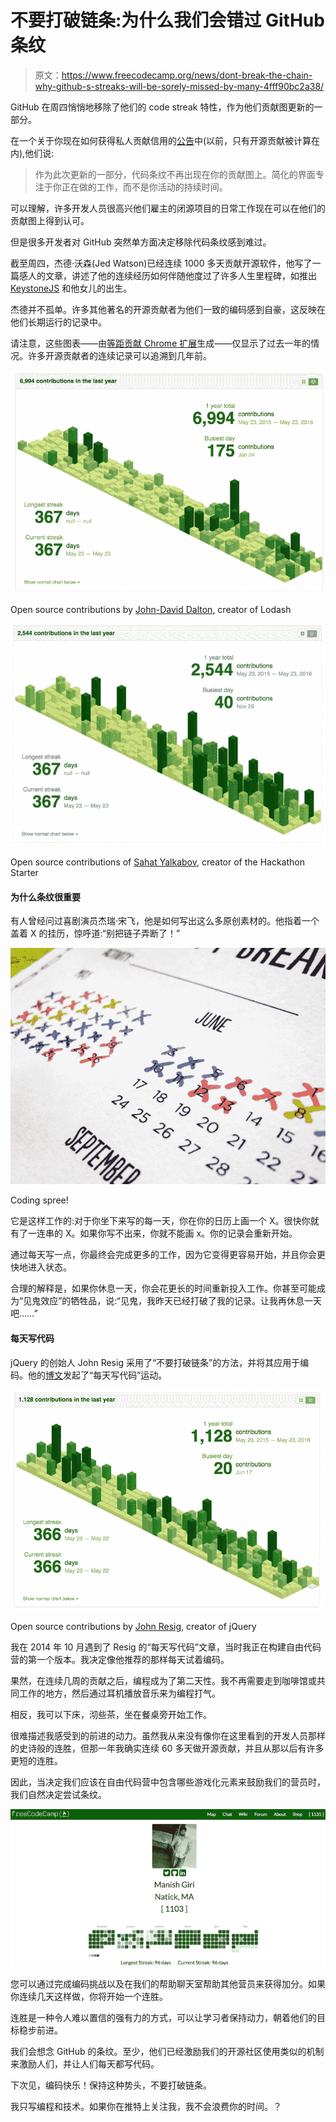 # 不要打破链条:为什么我们会错过 GitHub 条纹

> 原文：<https://www.freecodecamp.org/news/dont-break-the-chain-why-github-s-streaks-will-be-sorely-missed-by-many-4fff90bc2a38/>

GitHub 在周四悄悄地移除了他们的 code streak 特性，作为他们贡献图更新的一部分。

在一个关于你现在如何获得私人贡献信用的[公告](https://github.com/blog/2173-more-contributions-on-your-profile)中(以前，只有开源贡献被计算在内),他们说:

> 作为此次更新的一部分，代码条纹不再出现在你的贡献图上。简化的界面专注于你正在做的工作，而不是你活动的持续时间。

可以理解，许多开发人员很高兴他们雇主的闭源项目的日常工作现在可以在他们的贡献图上得到认可。

但是很多开发者对 GitHub 突然单方面决定移除代码条纹感到难过。

截至周四，杰德·沃森(Jed Watson)已经连续 1000 多天贡献开源软件，他写了一篇感人的文章，讲述了他的连续经历如何伴随他度过了许多人生里程碑，如推出 [KeystoneJS](http://keystonejs.com/) 和他女儿的出生。

杰德并不孤单。许多其他著名的开源贡献者为他们一致的编码感到自豪，这反映在他们长期运行的记录中。

请注意，这些图表——由[等距贡献 Chrome 扩展](https://chrome.google.com/webstore/detail/isometric-contributions/mjoedlfflcchnleknnceiplgaeoegien)生成——仅显示了过去一年的情况。许多开源贡献者的连续记录可以追溯到几年前。

![jDmHLifLXP0jIRIsGxDtgLTbJBBxR1J2QavP](img/d01b9f7a15fb1bbbc5ee4d1686e0bfcc.png)

Open source contributions by [John-David Dalton](https://github.com/jdalton), creator of Lodash

![pKrBtTXRVvvqpolaUH1OZ3YfZKz7jZEaqXIX](img/af0121a16eef1dc07ea0fbe2ceec1721.png)

Open source contributions of [Sahat Yalkabov](https://github.com/sahat), creator of the Hackathon Starter

#### 为什么条纹很重要

有人曾经问过喜剧演员杰瑞·宋飞，他是如何写出这么多原创素材的。他指着一个盖着 X 的挂历，惊呼道:“别把链子弄断了！”

![jZ1PV3oWpUJHAEuqAXfTk6cLSXTtau2BhyVW](img/e46b48392263fcfec00821e4ec972c30.png)

Coding spree!

它是这样工作的:对于你坐下来写的每一天，你在你的日历上画一个 X。很快你就有了一连串的 X。如果你写不出来，你就不能画 x。你的记录会重新开始。

通过每天写一点，你最终会完成更多的工作，因为它变得更容易开始，并且你会更快地进入状态。

合理的解释是，如果你休息一天，你会花更长的时间重新投入工作。你甚至可能成为“见鬼效应”的牺牲品，说:“见鬼，我昨天已经打破了我的记录。让我再休息一天吧……”

#### 每天写代码

jQuery 的创始人 John Resig 采用了“不要打破链条”的方法，并将其应用于编码。他的[博文](http://ejohn.org/blog/write-code-every-day/)发起了“每天写代码”运动。

![udweHT1PzUmxQbyEtYZ47WBQrumf7sL1rydR](img/179b84c7d2d6ef2d315bc2e6f08331ea.png)

Open source contributions by [John Resig](https://github.com/jeresig), creator of jQuery

我在 2014 年 10 月遇到了 Resig 的“每天写代码”文章，当时我正在构建自由代码营的第一个版本。我决定像他推荐的那样每天试着编码。

果然，在连续几周的贡献之后，编程成为了第二天性。我不再需要走到咖啡馆或共同工作的地方，然后通过耳机播放音乐来为编程打气。

相反，我可以下床，沏些茶，坐在餐桌旁开始工作。

很难描述我感受到的前进的动力。虽然我从来没有像你在这里看到的开发人员那样的史诗般的连胜，但那一年我确实连续 60 多天做开源贡献，并且从那以后有许多更短的连胜。

因此，当决定我们应该在自由代码营中包含哪些游戏化元素来鼓励我们的营员时，我们自然决定尝试条纹。

![-8Y4q4kSTQB81dBSBOA4uBqwjNhdIscYMmf2](img/d85a1d3b34ff642df3b9162145ea0cea.png)

您可以通过完成编码挑战以及在我们的帮助聊天室帮助其他营员来获得加分。如果你连续几天这样做，你将开始一个连胜。

连胜是一种令人难以置信的强有力的方式，可以让学习者保持动力，朝着他们的目标稳步前进。

我们会想念 GitHub 的条纹。至少，他们已经激励我们的开源社区使用类似的机制来激励人们，并让人们每天都写代码。

下次见，编码快乐！保持这种势头，不要打破链条。

我只写编程和技术。如果你在推特上关注我，我不会浪费你的时间。？